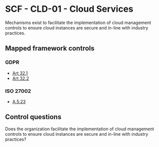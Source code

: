# SCF - CLD-01 - Cloud Services
Mechanisms exist to facilitate the implementation of cloud management controls to ensure cloud instances are secure and in-line with industry practices. 
## Mapped framework controls
### GDPR
- [Art 32.1](../gdpr/art32.md#Article-321)
- [Art 32.2](../gdpr/art32.md#Article-322)
  
### ISO 27002
- [A.5.23](../iso27002/a-5.md#a523)
  
## Control questions
Does the organization facilitate the implementation of cloud management controls to ensure cloud instances are secure and in-line with industry practices? 
  